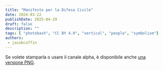 ```yaml
---
title: "Manifesto per la Difesa Civile"
date: 2024-03-22
publishDate: 2025-04-29
draft: false
description: ""
tags: [ "photobash", "CC BY 4.0", "vertical", "people", "symbolism"]
authors:
 - jacobcoffin
---
```


Se volete stamparla o usare il canale alpha, è disponibile anche <a href="/art/jacob-coffin-civil-defense-poster/full_resolution_print.png"  target="_blank">una versione PNG</a>.

